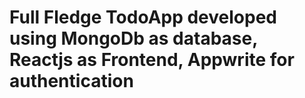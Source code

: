 # Full Fledge TodoApp developed using MongoDb as database, Reactjs as Frontend, Appwrite for authentication 


